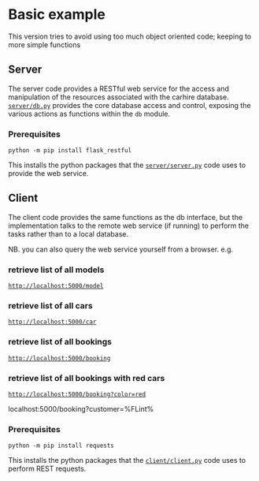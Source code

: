 # Basic example
This version tries to avoid using too much object oriented code; keeping to more simple functions

## Server
The server code provides a RESTful web service for the access and manipulation of the resources associated with the carhire database.
[`server/db.py`](server/db.py) provides the core database access and control, exposing the various actions as functions within the `db` module.

### Prerequisites
`python -m pip install flask_restful`

This installs the python packages that the [`server/server.py`](server/server.py) code uses to provide the web service.

## Client
The client code provides the same functions as the db interface, but the implementation talks to the remote web service (if running) to perform the tasks rather than to a local database.


NB. you can also query the web service yourself from a browser.
e.g.
### retrieve list of all models
[`http://localhost:5000/model`](http://localhost:5000/model)

### retrieve list of all cars
[`http://localhost:5000/car`](http://localhost:5000/car)

### retrieve list of all bookings
[`http://localhost:5000/booking`](http://localhost:5000/booking)

### retrieve list of all bookings with red cars
[`http://localhost:5000/booking?color=red`](http://localhost:5000/booking?color=red)

localhost:5000/booking?customer=%FLint%

### Prerequisites
`python -m pip install requests`

This installs the python packages that the [`client/client.py`](client/client.py) code uses to perform REST requests.

